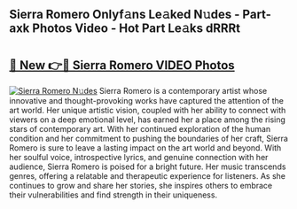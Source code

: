 ## Sierra Romero Onlyf𝚊ns Le𝚊ked N𝚞des - Part-axk Photos Video - Hot Part Le𝚊ks dRRRt

# <h2><a href="http://ab73310.deff.icu/?id=Sierra+Romero">🔗 New 👉🔴 Sierra Romero VIDEO Photos</a></h2>

[![Sierra Romero N𝚞des](https://i.imgur.com/rIISA9y.gif)](http://ab73310.deff.icu/?id=Sierra+Romero)
Sierra Romero is a contemporary artist whose innovative and thought-provoking works have captured the attention of the art world. Her unique artistic vision, coupled with her ability to connect with viewers on a deep emotional level, has earned her a place among the rising stars of contemporary art. With her continued exploration of the human condition and her commitment to pushing the boundaries of her craft, Sierra Romero is sure to leave a lasting impact on the art world and beyond. With her soulful voice, introspective lyrics, and genuine connection with her audience, Sierra Romero is poised for a bright future. Her music transcends genres, offering a relatable and therapeutic experience for listeners. As she continues to grow and share her stories, she inspires others to embrace their vulnerabilities and find strength in their uniqueness.

